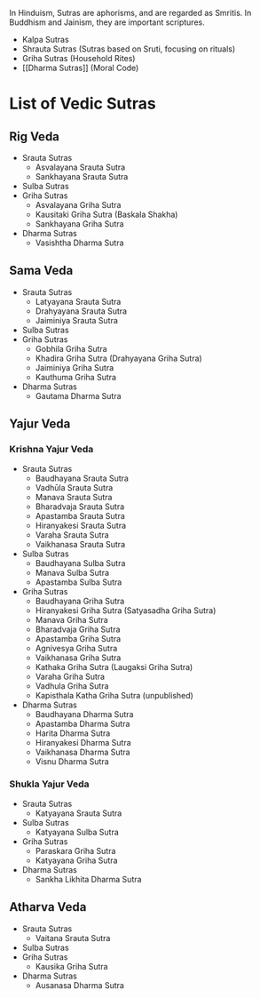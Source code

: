 In Hinduism, Sutras are aphorisms, and are regarded as Smritis.
In Buddhism and Jainism, they are important scriptures.

- Kalpa Sutras
- Shrauta Sutras (Sutras based on Sruti, focusing on rituals)
- Griha Sutras (Household Rites)
- [[Dharma Sutras]] (Moral Code)
# List of Vedic Sutras
## Rig Veda
  - Srauta Sutras
	  - Asvalayana Srauta Sutra
	  - Sankhayana Srauta Sutra
  - Sulba Sutras
  - Griha Sutras
	  - Asvalayana Griha Sutra
	  - Kausitaki Griha Sutra (Baskala Shakha)  
	  - Sankhayana Griha Sutra
  - Dharma Sutras
	  - Vasishtha Dharma Sutra
## Sama Veda
  - Srauta Sutras
	  - Latyayana Srauta Sutra  
	  - Drahyayana Srauta Sutra  
	  - Jaiminiya Srauta Sutra
  - Sulba Sutras
  - Griha Sutras
	- Gobhila Griha Sutra  
	- Khadira Griha Sutra (Drahyayana Griha Sutra)  
	- Jaiminiya Griha Sutra  
	- Kauthuma Griha Sutra
  - Dharma Sutras
	  - Gautama Dharma Sutra
## Yajur Veda
### Krishna Yajur Veda
  - Srauta Sutras
	- Baudhayana Srauta Sutra
	- Vadhūla Srauta Sutra  
	- Manava Srauta Sutra  
	- Bharadvaja Srauta Sutra  
	- Apastamba Srauta Sutra  
	- Hiranyakesi Srauta Sutra  
	- Varaha Srauta Sutra  
	- Vaikhanasa Srauta Sutra
  - Sulba Sutras
	- Baudhayana Sulba Sutra  
	- Manava Sulba Sutra  
	- Apastamba Sulba Sutra
  - Griha Sutras
	- Baudhayana Griha Sutra  
	- Hiranyakesi Griha Sutra (Satyasadha Griha Sutra)
	- Manava Griha Sutra  
	- Bharadvaja Griha Sutra  
	- Apastamba Griha Sutra  
	- Agnivesya Griha Sutra  
	- Vaikhanasa Griha Sutra
	- Kathaka Griha Sutra (Laugaksi Griha Sutra)  
	- Varaha Griha Sutra  
	- Vadhula Griha Sutra  
	- Kapisthala Katha Griha Sutra (unpublished)
  - Dharma Sutras
	- Baudhayana Dharma Sutra  
	- Apastamba Dharma Sutra
	- Harita Dharma Sutra
	- Hiranyakesi Dharma Sutra
	- Vaikhanasa Dharma Sutra
	- Visnu Dharma Sutra
### Shukla Yajur Veda
  - Srauta Sutras
	  - Katyayana Srauta Sutra
  - Sulba Sutras
	  - Katyayana Sulba Sutra
  - Griha Sutras
	- Paraskara Griha Sutra  
	- Katyayana Griha Sutra
  - Dharma Sutras
	  - Sankha Likhita Dharma Sutra
## Atharva Veda
- Srauta Sutras
	- Vaitana Srauta Sutra
- Sulba Sutras
- Griha Sutras
	- Kausika Griha Sutra
- Dharma Sutras
	- Ausanasa Dharma Sutra